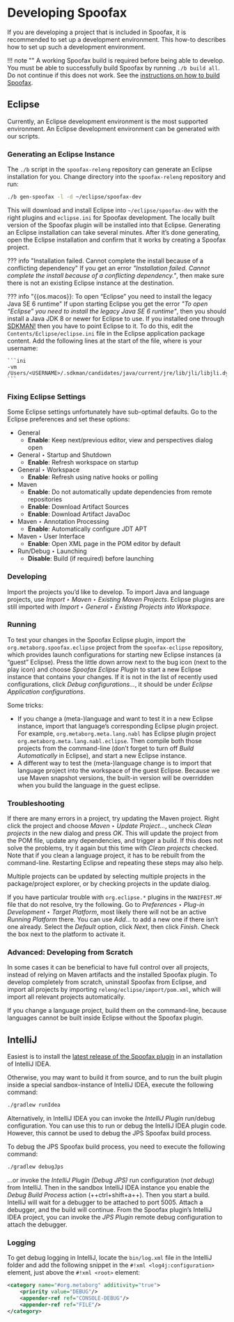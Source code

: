 # Developing Spoofax
If you are developing a project that is included in Spoofax, it is recommended to set up a development environment. This how-to describes how to set up such a development environment.

!!! note ""
    A working Spoofax build is required before being able to develop. You must be able to successfully build Spoofax by running `./b build all`. Do not continue if this does not work. See the [instructions on how to build Spoofax](building.md).


## Eclipse
Currently, an Eclipse development environment is the most supported environment. An Eclipse development environment can be generated with our scripts.

### Generating an Eclipse Instance
The `./b` script in the `spoofax-releng` repository can generate an Eclipse installation for you. Change directory into the `spoofax-releng` repository and run:

```bash
./b gen-spoofax -l -d ~/eclipse/spoofax-dev
```

This will download and install Eclipse into `~/eclipse/spoofax-dev` with the right plugins and `eclipse.ini` for Spoofax development. The locally built version of the Spoofax plugin will be installed into that Eclipse. Generating an Eclipse installation can take several minutes. After it’s done generating, open the Eclipse installation and confirm that it works by creating a Spoofax project.

??? info "Installation failed. Cannot complete the install because of a conflicting dependency"
    If you get an error _"Installation failed. Cannot complete the install because of a conflicting dependency."_, then make sure there is not an existing Eclipse instance at the destination.

??? info "{{os.macos}}: To open “Eclipse” you need to install the legacy Java SE 6 runtime"
    If upon starting Eclipse you get the error _"To open “Eclipse” you need to install the legacy Java SE 6 runtime"_, then you should install a Java JDK 8 or newer for Eclipse to use. If you installed one through [SDKMAN!](https://sdkman.io/) then you have to point Eclipse to it. To do this, edit the `Contents/Eclipse/eclipse.ini` file in the Eclipse application package content. Add the following lines at the start of the file, where <USERNAME> is your username:

    ```ini
    -vm
    /Users/<USERNAME>/.sdkman/candidates/java/current/jre/lib/jli/libjli.dylib
    ```


### Fixing Eclipse Settings
Some Eclipse settings unfortunately have sub-optimal defaults. Go to the Eclipse preferences and set these options:

- General
    - **Enable**: Keep next/previous editor, view and perspectives dialog open
- General ‣ Startup and Shutdown
    - **Enable**: Refresh workspace on startup
- General ‣ Workspace
    - **Enable**: Refresh using native hooks or polling
- Maven
    - **Enable**: Do not automatically update dependencies from remote repositories
    - **Enable**: Download Artifact Sources
    - **Enable**: Download Artifact JavaDoc
- Maven ‣ Annotation Processing
    - **Enable**: Automatically configure JDT APT
- Maven ‣ User Interface
    - **Enable**: Open XML page in the POM editor by default
- Run/Debug ‣ Launching
    - **Disable**: Build (if required) before launching


### Developing
Import the projects you’d like to develop. To import Java and language projects, use _Import ‣ Maven ‣ Existing Maven Projects_. Eclipse plugins are still imported with _Import ‣ General ‣ Existing Projects into Workspace_.


### Running
To test your changes in the Spoofax Eclipse plugin, import the `org.metaborg.spoofax.eclipse` project from the `spoofax-eclipse` repository, which provides launch configurations for starting new Eclipse instances (a “guest” Eclipse). Press the little down arrow next to the bug icon (next to the play icon) and choose _Spoofax Eclipse Plugin_ to start a new Eclipse instance that contains your changes. If it is not in the list of recently used configurations, click _Debug configurations..._, it should be under _Eclipse Application configurations_.

Some tricks:

- If you change a (meta-)language and want to test it in a new Eclipse instance, import that language’s corresponding Eclipse plugin project. For example, `org.metaborg.meta.lang.nabl` has Eclipse plugin project `org.metaborg.meta.lang.nabl.eclipse`. Then compile both those projects from the command-line (don’t forget to turn off _Build Automatically_ in Eclipse), and start a new Eclipse instance.
- A different way to test the (meta-)language change is to import that language project into the workspace of the guest Eclipse. Because we use Maven snapshot versions, the built-in version will be overridden when you build the language in the guest eclipse.


### Troubleshooting
If there are many errors in a project, try updating the Maven project. Right click the project and choose _Maven_ ‣ _Update Project..._, uncheck _Clean projects_ in the new dialog and press _OK_. This will update the project from the POM file, update any dependencies, and trigger a build. If this does not solve the problems, try it again but this time with _Clean projects_ checked. Note that if you clean a language project, it has to be rebuilt from the command-line. Restarting Eclipse and repeating these steps may also help.

Multiple projects can be updated by selecting multiple projects in the package/project explorer, or by checking projects in the update dialog.

If you have particular trouble with `org.eclipse.*` plugins in the `MANIFEST.MF` file that do not resolve, try the following. Go to _Preferences_ ‣ _Plug-in Development_ ‣ _Target Platform_, most likely there will not be an active _Running Platform_ there. You can use _Add..._ to add a new one if there isn’t one already. Select the _Default_ option, click _Next_, then click _Finish_. Check the box next to the platform to activate it.


### Advanced: Developing from Scratch
In some cases it can be beneficial to have full control over all projects, instead of relying on Maven artifacts and the installed Spoofax plugin. To develop completely from scratch, uninstall Spoofax from Eclipse, and import all projects by importing `releng/eclipse/import/pom.xml`, which will import all relevant projects automatically.

If you change a language project, build them on the command-line, because languages cannot be built inside Eclipse without the Spoofax plugin.


## IntelliJ
Easiest is to install the [latest release of the Spoofax plugin](../../release/stable.md) in an installation of IntelliJ IDEA.

Otherwise, you may want to build it from source, and to run the built plugin inside a special sandbox-instance of IntelliJ IDEA, execute the following command:

```bash
./gradlew runIdea
```

Alternatively, in IntelliJ IDEA you can invoke the _IntelliJ Plugin_ run/debug configuration. You can use this to run or debug the IntelliJ IDEA plugin code. However, this cannot be used to debug the JPS Spoofax build process.

To debug the JPS Spoofax build process, you need to execute the following command:

```bash
./gradlew debugJps
```

...or invoke the _IntelliJ Plugin (Debug JPS)_ run configuration (_not debug_) from IntelliJ. Then in the sandbox IntelliJ IDEA instance you enable the _Debug Build Process_ action (++ctrl+shift+a++). Then you start a build. IntelliJ will wait for a debugger to be attached to port 5005. Attach a debugger, and the build will continue. From the Spoofax plugin’s IntelliJ IDEA project, you can invoke the _JPS Plugin_ remote debug configuration to attach the debugger.


### Logging
To get debug logging in IntelliJ, locate the `bin/log.xml` file in the IntelliJ folder and add the following snippet in the `#!xml <log4j:configuration>` element, just above the `#!xml <root>` element:

```xml
<category name="#org.metaborg" additivity="true">
    <priority value="DEBUG"/>
    <appender-ref ref="CONSOLE-DEBUG"/>
    <appender-ref ref="FILE"/>
</category>
```
